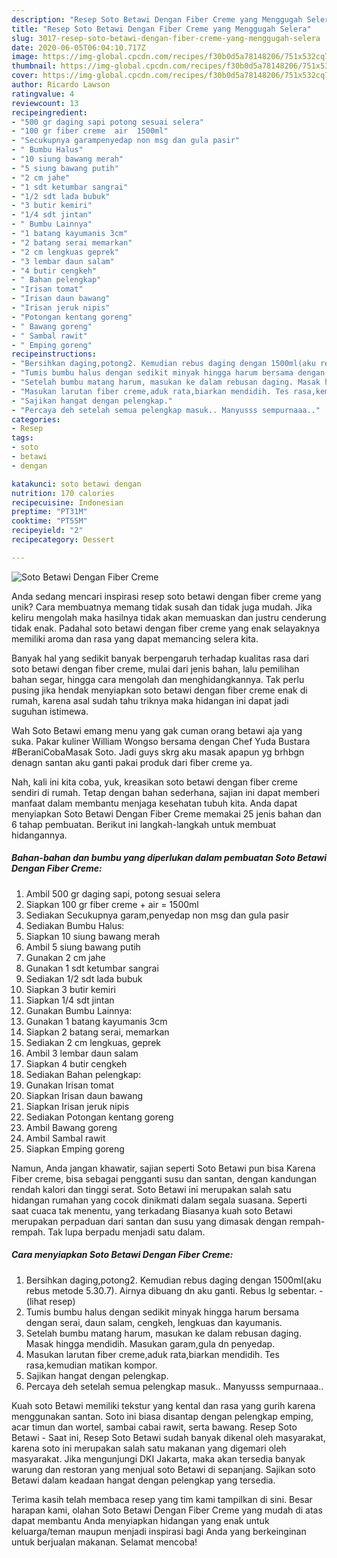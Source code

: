 ```yaml
---
description: "Resep Soto Betawi Dengan Fiber Creme yang Menggugah Selera"
title: "Resep Soto Betawi Dengan Fiber Creme yang Menggugah Selera"
slug: 3017-resep-soto-betawi-dengan-fiber-creme-yang-menggugah-selera
date: 2020-06-05T06:04:10.717Z
image: https://img-global.cpcdn.com/recipes/f30b0d5a78148206/751x532cq70/soto-betawi-dengan-fiber-creme-foto-resep-utama.jpg
thumbnail: https://img-global.cpcdn.com/recipes/f30b0d5a78148206/751x532cq70/soto-betawi-dengan-fiber-creme-foto-resep-utama.jpg
cover: https://img-global.cpcdn.com/recipes/f30b0d5a78148206/751x532cq70/soto-betawi-dengan-fiber-creme-foto-resep-utama.jpg
author: Ricardo Lawson
ratingvalue: 4
reviewcount: 13
recipeingredient:
- "500 gr daging sapi potong sesuai selera"
- "100 gr fiber creme  air  1500ml"
- "Secukupnya garampenyedap non msg dan gula pasir"
- " Bumbu Halus"
- "10 siung bawang merah"
- "5 siung bawang putih"
- "2 cm jahe"
- "1 sdt ketumbar sangrai"
- "1/2 sdt lada bubuk"
- "3 butir kemiri"
- "1/4 sdt jintan"
- " Bumbu Lainnya"
- "1 batang kayumanis 3cm"
- "2 batang serai memarkan"
- "2 cm lengkuas geprek"
- "3 lembar daun salam"
- "4 butir cengkeh"
- " Bahan pelengkap"
- "Irisan tomat"
- "Irisan daun bawang"
- "Irisan jeruk nipis"
- "Potongan kentang goreng"
- " Bawang goreng"
- " Sambal rawit"
- " Emping goreng"
recipeinstructions:
- "Bersihkan daging,potong2. Kemudian rebus daging dengan 1500ml(aku rebus metode 5.30.7). Airnya dibuang dn aku ganti. Rebus lg sebentar.             (lihat resep)"
- "Tumis bumbu halus dengan sedikit minyak hingga harum bersama dengan serai, daun salam, cengkeh, lengkuas dan kayumanis."
- "Setelah bumbu matang harum, masukan ke dalam rebusan daging. Masak hingga mendidih. Masukan garam,gula dn penyedap."
- "Masukan larutan fiber creme,aduk rata,biarkan mendidih. Tes rasa,kemudian matikan kompor."
- "Sajikan hangat dengan pelengkap."
- "Percaya deh setelah semua pelengkap masuk.. Manyusss sempurnaaa.."
categories:
- Resep
tags:
- soto
- betawi
- dengan

katakunci: soto betawi dengan 
nutrition: 170 calories
recipecuisine: Indonesian
preptime: "PT31M"
cooktime: "PT55M"
recipeyield: "2"
recipecategory: Dessert

---
```



![Soto Betawi Dengan Fiber Creme](https://img-global.cpcdn.com/recipes/f30b0d5a78148206/751x532cq70/soto-betawi-dengan-fiber-creme-foto-resep-utama.jpg)

Anda sedang mencari inspirasi resep soto betawi dengan fiber creme yang unik? Cara membuatnya memang tidak susah dan tidak juga mudah. Jika keliru mengolah maka hasilnya tidak akan memuaskan dan justru cenderung tidak enak. Padahal soto betawi dengan fiber creme yang enak selayaknya memiliki aroma dan rasa yang dapat memancing selera kita.

Banyak hal yang sedikit banyak berpengaruh terhadap kualitas rasa dari soto betawi dengan fiber creme, mulai dari jenis bahan, lalu pemilihan bahan segar, hingga cara mengolah dan menghidangkannya. Tak perlu pusing jika hendak menyiapkan soto betawi dengan fiber creme enak di rumah, karena asal sudah tahu triknya maka hidangan ini dapat jadi suguhan istimewa.

Wah Soto Betawi emang menu yang gak cuman orang betawi aja yang suka. Pakar kuliner William Wongso bersama dengan Chef Yuda Bustara #BeraniCobaMasak Soto. Jadi guys skrg aku masak apapun yg brhbgn denagn santan aku ganti pakai produk dari fiber creme ya.


Nah, kali ini kita coba, yuk, kreasikan soto betawi dengan fiber creme sendiri di rumah. Tetap dengan bahan sederhana, sajian ini dapat memberi manfaat dalam membantu menjaga kesehatan tubuh kita. Anda dapat menyiapkan Soto Betawi Dengan Fiber Creme memakai 25 jenis bahan dan 6 tahap pembuatan. Berikut ini langkah-langkah untuk membuat hidangannya.

<!--inarticleads1-->

##### Bahan-bahan dan bumbu yang diperlukan dalam pembuatan Soto Betawi Dengan Fiber Creme:

1. Ambil 500 gr daging sapi, potong sesuai selera
1. Siapkan 100 gr fiber creme + air = 1500ml
1. Sediakan Secukupnya garam,penyedap non msg dan gula pasir
1. Sediakan  Bumbu Halus:
1. Siapkan 10 siung bawang merah
1. Ambil 5 siung bawang putih
1. Gunakan 2 cm jahe
1. Gunakan 1 sdt ketumbar sangrai
1. Sediakan 1/2 sdt lada bubuk
1. Siapkan 3 butir kemiri
1. Siapkan 1/4 sdt jintan
1. Gunakan  Bumbu Lainnya:
1. Gunakan 1 batang kayumanis 3cm
1. Siapkan 2 batang serai, memarkan
1. Sediakan 2 cm lengkuas, geprek
1. Ambil 3 lembar daun salam
1. Siapkan 4 butir cengkeh
1. Sediakan  Bahan pelengkap:
1. Gunakan Irisan tomat
1. Siapkan Irisan daun bawang
1. Siapkan Irisan jeruk nipis
1. Sediakan Potongan kentang goreng
1. Ambil  Bawang goreng
1. Ambil  Sambal rawit
1. Siapkan  Emping goreng


Namun, Anda jangan khawatir, sajian seperti Soto Betawi pun bisa Karena Fiber creme, bisa sebagai pengganti susu dan santan, dengan kandungan rendah kalori dan tinggi serat. Soto Betawi ini merupakan salah satu hidangan rumahan yang cocok dinikmati dalam segala suasana. Seperti saat cuaca tak menentu, yang terkadang Biasanya kuah soto Betawi merupakan perpaduan dari santan dan susu yang dimasak dengan rempah-rempah. Tak lupa berpadu menjadi satu dalam. 

<!--inarticleads2-->

##### Cara menyiapkan Soto Betawi Dengan Fiber Creme:

1. Bersihkan daging,potong2. Kemudian rebus daging dengan 1500ml(aku rebus metode 5.30.7). Airnya dibuang dn aku ganti. Rebus lg sebentar. -             (lihat resep)
1. Tumis bumbu halus dengan sedikit minyak hingga harum bersama dengan serai, daun salam, cengkeh, lengkuas dan kayumanis.
1. Setelah bumbu matang harum, masukan ke dalam rebusan daging. Masak hingga mendidih. Masukan garam,gula dn penyedap.
1. Masukan larutan fiber creme,aduk rata,biarkan mendidih. Tes rasa,kemudian matikan kompor.
1. Sajikan hangat dengan pelengkap.
1. Percaya deh setelah semua pelengkap masuk.. Manyusss sempurnaaa..


Kuah soto Betawi memiliki tekstur yang kental dan rasa yang gurih karena menggunakan santan. Soto ini biasa disantap dengan pelengkap emping, acar timun dan wortel, sambai cabai rawit, serta bawang. Resep Soto Betawi - Saat ini, Resep Soto Betawi sudah banyak dikenal oleh masyarakat, karena soto ini merupakan salah satu makanan yang digemari oleh masyarakat. Jika mengunjungi DKI Jakarta, maka akan tersedia banyak warung dan restoran yang menjual soto Betawi di sepanjang. Sajikan soto Betawi dalam keadaan hangat dengan pelengkap yang tersedia. 

Terima kasih telah membaca resep yang tim kami tampilkan di sini. Besar harapan kami, olahan Soto Betawi Dengan Fiber Creme yang mudah di atas dapat membantu Anda menyiapkan hidangan yang enak untuk keluarga/teman maupun menjadi inspirasi bagi Anda yang berkeinginan untuk berjualan makanan. Selamat mencoba!
